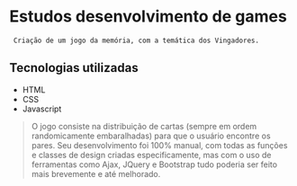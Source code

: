 # Estudos desenvolvimento de games
     Criação de um jogo da memória, com a temática dos Vingadores. 


## Tecnologias utilizadas

- HTML 
-  CSS 
- Javascript



> O jogo consiste na distribuição de cartas (sempre em ordem randomicamente embaralhadas) para que o usuário encontre os pares. Seu desenvolvimento foi 100% manual, com todas as funções e classes de design criadas especificamente, mas com o uso de ferramentas como Ajax, JQuery e Bootstrap tudo poderia ser feito mais brevemente e até melhorado. 
